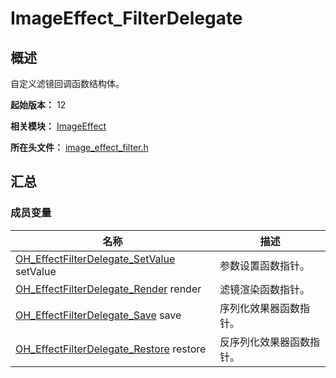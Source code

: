 # ImageEffect_FilterDelegate

## 概述

自定义滤镜回调函数结构体。

**起始版本：** 12

**相关模块：** [ImageEffect](capi-imageeffect.md)

**所在头文件：** [image_effect_filter.h](capi-image-effect-filter-h.md)

## 汇总

### 成员变量

| 名称 | 描述 |
| -- | -- |
| [OH_EffectFilterDelegate_SetValue](capi-image-effect-filter-h.md#oh_effectfilterdelegate_setvalue) setValue | 参数设置函数指针。 |
| [OH_EffectFilterDelegate_Render](capi-image-effect-filter-h.md#oh_effectfilterdelegate_render) render | 滤镜渲染函数指针。 |
| [OH_EffectFilterDelegate_Save](capi-image-effect-filter-h.md#oh_effectfilterdelegate_save) save | 序列化效果器函数指针。 |
| [OH_EffectFilterDelegate_Restore](capi-image-effect-filter-h.md#oh_effectfilterdelegate_restore) restore | 反序列化效果器函数指针。 |
